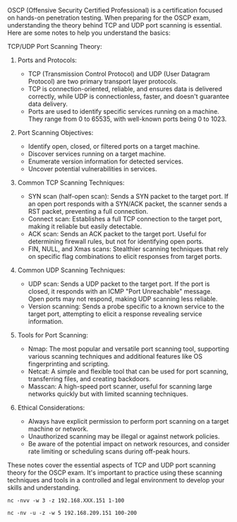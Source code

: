 OSCP (Offensive Security Certified Professional) is a certification focused on hands-on penetration testing. When preparing for the OSCP exam, understanding the theory behind TCP and UDP port scanning is essential. Here are some notes to help you understand the basics:

TCP/UDP Port Scanning Theory:

1. Ports and Protocols:
   - TCP (Transmission Control Protocol) and UDP (User Datagram Protocol) are two primary transport layer protocols.
   - TCP is connection-oriented, reliable, and ensures data is delivered correctly, while UDP is connectionless, faster, and doesn't guarantee data delivery.
   - Ports are used to identify specific services running on a machine. They range from 0 to 65535, with well-known ports being 0 to 1023.

2. Port Scanning Objectives:
   - Identify open, closed, or filtered ports on a target machine.
   - Discover services running on a target machine.
   - Enumerate version information for detected services.
   - Uncover potential vulnerabilities in services.

3. Common TCP Scanning Techniques:
   - SYN scan (half-open scan): Sends a SYN packet to the target port. If an open port responds with a SYN/ACK packet, the scanner sends a RST packet, preventing a full connection.
   - Connect scan: Establishes a full TCP connection to the target port, making it reliable but easily detectable.
   - ACK scan: Sends an ACK packet to the target port. Useful for determining firewall rules, but not for identifying open ports.
   - FIN, NULL, and Xmas scans: Stealthier scanning techniques that rely on specific flag combinations to elicit responses from target ports.

4. Common UDP Scanning Techniques:
   - UDP scan: Sends a UDP packet to the target port. If the port is closed, it responds with an ICMP "Port Unreachable" message. Open ports may not respond, making UDP scanning less reliable.
   - Version scanning: Sends a probe specific to a known service to the target port, attempting to elicit a response revealing service information.

5. Tools for Port Scanning:
   - Nmap: The most popular and versatile port scanning tool, supporting various scanning techniques and additional features like OS fingerprinting and scripting.
   - Netcat: A simple and flexible tool that can be used for port scanning, transferring files, and creating backdoors.
   - Masscan: A high-speed port scanner, useful for scanning large networks quickly but with limited scanning techniques.

6. Ethical Considerations:
   - Always have explicit permission to perform port scanning on a target machine or network.
   - Unauthorized scanning may be illegal or against network policies.
   - Be aware of the potential impact on network resources, and consider rate limiting or scheduling scans during off-peak hours.

These notes cover the essential aspects of TCP and UDP port scanning theory for the OSCP exam. It's important to practice using these scanning techniques and tools in a controlled and legal environment to develop your skills and understanding.

```
nc -nvv -w 3 -z 192.168.XXX.151 1-100
```

```
nc -nv -u -z -w 5 192.168.209.151 100-200

```
